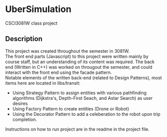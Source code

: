 # UberSimulation
CSCI3081W class project
## Description  
 This project was created throughout the semester in 3081W.  
 The front end parts (Javascript) to this project were written mainly by course staff, but an understanding of its content was required. The back end (Written in C++) was worked on througout the semester, and could interact with the front end using the facade pattern.  
 Notable elements of the written back-end (related to Design Patterns), most items here are located in libs/transit:  
 - Using Strategy Pattern to assign entities with various pathfinding algorithms (Dijkstra's, Depth-First Seach, and Astar Search) as user desires
 - Using Factory Pattern to create entities (Drone or Robot)
 - Using the Decorator Pattern to add a celeberation to the robot upon trip completion.
  
Instructions on how to run project are in the readme in the project file.
